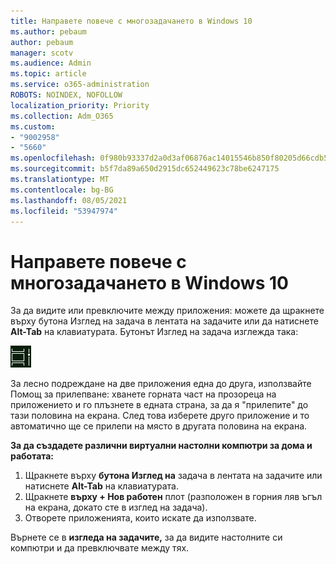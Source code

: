 ```yaml
---
title: Направете повече с многозадачането в Windows 10
ms.author: pebaum
author: pebaum
manager: scotv
ms.audience: Admin
ms.topic: article
ms.service: o365-administration
ROBOTS: NOINDEX, NOFOLLOW
localization_priority: Priority
ms.collection: Adm_O365
ms.custom:
- "9002958"
- "5660"
ms.openlocfilehash: 0f980b93337d2a0d3af06876ac14015546b850f80205d66cdb5c4a6fce162c2e
ms.sourcegitcommit: b5f7da89a650d2915dc652449623c78be6247175
ms.translationtype: MT
ms.contentlocale: bg-BG
ms.lasthandoff: 08/05/2021
ms.locfileid: "53947974"
---
```

# <a name="do-more-with-multitasking-in-windows-10"></a>Направете повече с многозадачането в Windows 10

За да видите или превключите  между приложения: можете да щракнете върху бутона Изглед на задача в лентата на задачите или да натиснете **Alt-Tab** на клавиатурата. Бутонът Изглед на задача изглежда така:

![Бутон ''Изглед на задача''](media/task-view.png)

За лесно подреждане на две приложения една до друга, използвайте Помощ за прилепване: хванете горната част на прозореца на приложението и го плъзнете в едната страна, за да я "прилепите" до тази половина на екрана. След това изберете друго приложение и то автоматично ще се прилепи на място в другата половина на екрана.

**За да създадете различни виртуални настолни компютри за дома и работата:**

1. Щракнете върху **бутона Изглед на** задача в лентата на задачите или натиснете **Alt-Tab** на клавиатурата.
2. Щракнете **върху + Нов работен** плот (разположен в горния ляв ъгъл на екрана, докато сте в изглед на задача).
3. Отворете приложенията, които искате да използвате. 

Върнете се в **изгледа на задачите,** за да видите настолните си компютри и да превключвате между тях.
